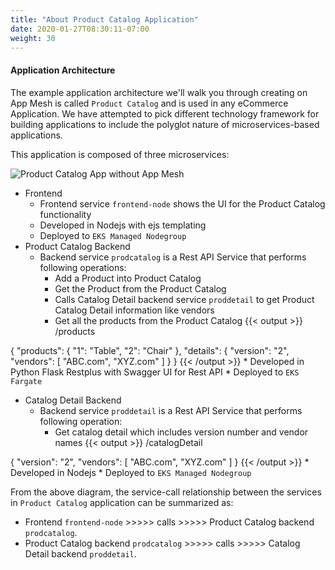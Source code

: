 ```yaml
---
title: "About Product Catalog Application"
date: 2020-01-27T08:30:11-07:00
weight: 30
---
```


#### Application Architecture

The example application architecture we'll walk you through creating on App Mesh is called `Product Catalog` and is used in any eCommerce Application. We have attempted to pick different technology framework for building applications to include the polyglot nature of microservices-based applications.

This application is composed of three microservices:

![Product Catalog App without App Mesh](/images/app_mesh_fargate/no-appmesh-arch.png)

* Frontend
    * Frontend service `frontend-node` shows the UI for the Product Catalog functionality
    * Developed in Nodejs with ejs templating
    * Deployed to `EKS Managed Nodegroup`
* Product Catalog Backend
    * Backend service `prodcatalog` is a Rest API Service that performs following operations:
        * Add a Product into Product Catalog
        * Get the Product from the Product Catalog
        * Calls Catalog Detail backend service `proddetail` to get Product Catalog Detail information like vendors
        * Get all the products from the Product Catalog
{{< output >}}
/products

{
    "products": {
        "1": "Table",
        "2": "Chair"
    },
    "details": {
        "version": "2",
        "vendors": [
            "ABC.com",
            "XYZ.com"
        ]
    }
}
{{< /output >}}
    * Developed in Python Flask Restplus with Swagger UI for Rest API
    * Deployed to `EKS Fargate`
* Catalog Detail Backend
    * Backend service `proddetail` is a Rest API Service that performs following operation:
        * Get catalog detail which includes version number and vendor names
{{< output >}}
/catalogDetail

{
    "version": "2",
    "vendors": [
        "ABC.com",
        "XYZ.com"
    ]
}
{{< /output >}}
    * Developed in Nodejs
    * Deployed to `EKS Managed Nodegroup`


From the above diagram, the service-call relationship between the services in `Product Catalog` application can be summarized as:

* Frontend `frontend-node` >>>>> calls >>>>> Product Catalog backend `prodcatalog`.
* Product Catalog backend `prodcatalog` >>>>> calls >>>>> Catalog Detail backend `proddetail`.

